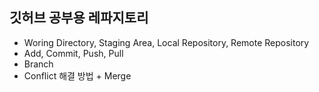 ## 깃허브 공부용 레파지토리

- Woring Directory, Staging Area, Local Repository, Remote Repository
- Add, Commit, Push, Pull
- Branch
- Conflict 해결 방법 + Merge
